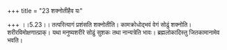 +++
title = "23 शक्नोतीहैव यः"

+++
।।5.23।। तत्परित्यागं प्रशंसति शक्नोतीति। कामक्रोधोद्भवं वेगं सोढुं
शक्नोति। शरीरविमोक्षणात्प्राक्। यथा मनुष्यशरीरे सोढुं सुशकः तथा
नान्यत्रेति भावः। ब्रह्मलोकादिस्तु जितकामानामेव भवति।
